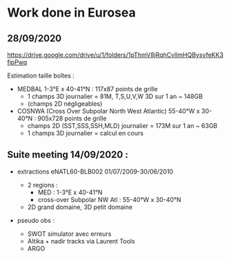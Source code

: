 # Work done in Eurosea

## 28/09/2020
https://drive.google.com/drive/u/1/folders/1pThmV8jRqhCvllmHQBysyfeKK3fipPwq

Estimation taille boîtes :

  - MEDBAL 1-3°E x 40-41°N : 117x87 points de grille 
    - 1 champs 3D journalier = 81M, T,S,U,V,W 3D sur 1 an ~ 148GB 
    - (champs 2D négligeables)
  - COSNWA (Cross Over Subpolar North West Atlantic) 55-40°W x 30-40°N : 905x728 points de grille
    - champs 2D (SST,SSS,SSH,MLD) journalier = 173M sur 1 an ~ 63GB
    - 1 champs 3D journalier = calcul en cours

## Suite meeting 14/09/2020 :

  - extractions eNATL60-BLB002 01/07/2009-30/06/2010 
    - 2 regions :
      - MED : 1-3°E x 40-41°N
      - cross-over Subpolar NW Atl : 55-40°W x 30-40°N
    - 2D grand domaine, 3D petit domaine
    
  - pseudo obs :
    - SWOT simulator avec erreurs
    - Altika + nadir tracks via Laurent Tools
    - ARGO 
